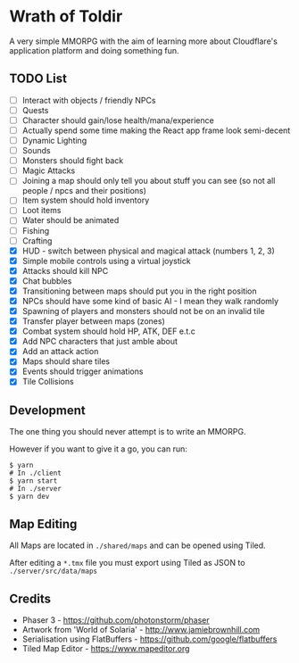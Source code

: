 # Wrath of Toldir

A very simple MMORPG with the aim of learning more about Cloudflare's application platform and doing something fun.

## TODO List

- [ ] Interact with objects / friendly NPCs
- [ ] Quests
- [ ] Character should gain/lose health/mana/experience
- [ ] Actually spend some time making the React app frame look semi-decent
- [ ] Dynamic Lighting
- [ ] Sounds
- [ ] Monsters should fight back
- [ ] Magic Attacks
- [ ] Joining a map should only tell you about stuff you can see (so not all people / npcs and their positions)
- [ ] Item system should hold inventory
- [ ] Loot items
- [ ] Water should be animated
- [ ] Fishing
- [ ] Crafting
- [X] HUD - switch between physical and magical attack (numbers 1, 2, 3)
- [X] Simple mobile controls using a virtual joystick
- [X] Attacks should kill NPC
- [X] Chat bubbles
- [X] Transitioning between maps should put you in the right position
- [X] NPCs should have some kind of basic AI - I mean they walk randomly
- [X] Spawning of players and monsters should not be on an invalid tile
- [X] Transfer player between maps (zones)
- [X] Combat system should hold HP, ATK, DEF e.t.c
- [X] Add NPC characters that just amble about
- [X] Add an attack action
- [X] Maps should share tiles
- [X] Events should trigger animations
- [X] Tile Collisions

## Development

The one thing you should never attempt is to write an MMORPG.

However if you want to give it a go, you can run:

```shell
$ yarn
# In ./client
$ yarn start
# In ./server
$ yarn dev
```

## Map Editing

All Maps are located in `./shared/maps` and can be opened using Tiled.

After editing a `*.tmx` file you must export using Tiled as JSON to `./server/src/data/maps`

## Credits

* Phaser 3 - https://github.com/photonstorm/phaser
* Artwork from 'World of Solaria' - http://www.jamiebrownhill.com
* Serialisation using FlatBuffers - https://github.com/google/flatbuffers
* Tiled Map Editor - https://www.mapeditor.org
